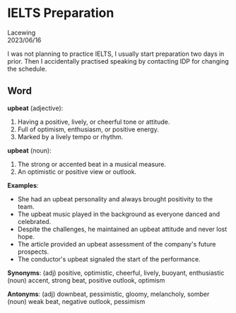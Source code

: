 # IELTS Preparation

Lacewing  
2023/06/16

I was not planning to practice IELTS, I usually start preparation two days in prior.
Then I accidentally practised speaking by contacting IDP for changing the schedule.

## Word
**upbeat** (adjective):

1. Having a positive, lively, or cheerful tone or attitude.
2. Full of optimism, enthusiasm, or positive energy.
3. Marked by a lively tempo or rhythm.

**upbeat** (noun):

1. The strong or accented beat in a musical measure.
2. An optimistic or positive view or outlook.

**Examples**:
- She had an upbeat personality and always brought positivity to the team.
- The upbeat music played in the background as everyone danced and celebrated.
- Despite the challenges, he maintained an upbeat attitude and never lost hope.
- The article provided an upbeat assessment of the company's future prospects.
- The conductor's upbeat signaled the start of the performance.

**Synonyms**:
(adj) positive, optimistic, cheerful, lively, buoyant, enthusiastic
(noun) accent, strong beat, positive outlook, optimism

**Antonyms**:
(adj) downbeat, pessimistic, gloomy, melancholy, somber
(noun) weak beat, negative outlook, pessimism